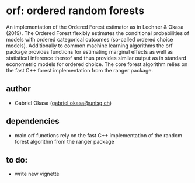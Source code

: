 # orf: ordered random forests

An implementation of the Ordered Forest estimator
as in Lechner & Okasa (2019). The Ordered Forest flexibly
estimates the conditional probabilities of models with ordered
categorical outcomes (so-called ordered choice models).
Additionally to common machine learning algorithms the orf
package provides functions for estimating marginal effects as well
as statistical inference thereof and thus provides similar output
as in standard econometric models for ordered choice. The core
forest algorithm relies on the fast C++ forest implementation
from the ranger package.

## author

- Gabriel Okasa (gabriel.okasa@unisg.ch)

## dependencies

- main orf functions rely on the fast C++ implementation of the 
random forest algorithm from the ranger package

## to do:

- write new vignette


